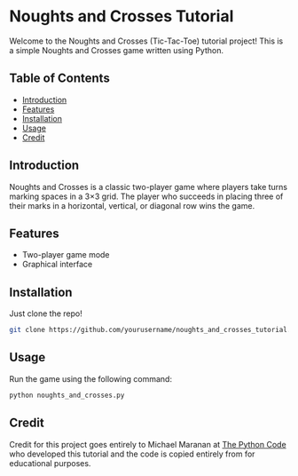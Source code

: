 # Noughts and Crosses Tutorial

Welcome to the Noughts and Crosses (Tic-Tac-Toe) tutorial project! This is a simple Noughts and Crosses game written using Python.

## Table of Contents
- [Introduction](#introduction)
- [Features](#features)
- [Installation](#installation)
- [Usage](#usage)
- [Credit](#credit)

## Introduction
Noughts and Crosses is a classic two-player game where players take turns marking spaces in a 3×3 grid. The player who succeeds in placing three of their marks in a horizontal, vertical, or diagonal row wins the game.

## Features
- Two-player game mode
- Graphical interface

## Installation
Just clone the repo!

```bash
git clone https://github.com/yourusername/noughts_and_crosses_tutorial.git
```

## Usage
Run the game using the following command:

```bash
python noughts_and_crosses.py
```

## Credit
Credit for this project goes entirely to Michael Maranan at [The Python Code](https://thepythoncode.com/article/make-a-tic-tac-toe-game-pygame-in-python) who developed this tutorial and the code is copied entirely from for educational purposes.